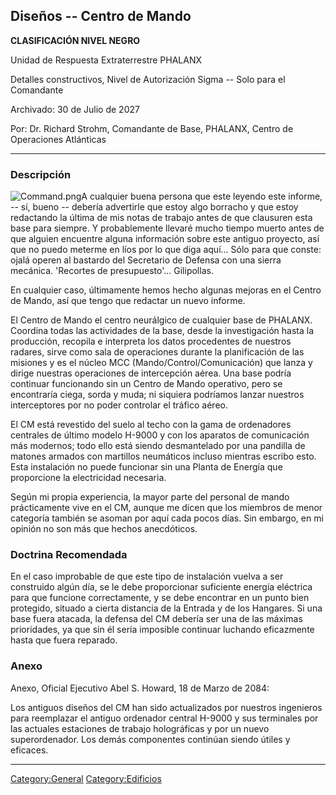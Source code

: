 ## Diseños -- Centro de Mando

**CLASIFICACIÓN NIVEL NEGRO**

Unidad de Respuesta Extraterrestre PHALANX

Detalles constructivos, Nivel de Autorización Sigma -- Solo para el
Comandante

Archivado: 30 de Julio de 2027

Por: Dr. Richard Strohm, Comandante de Base, PHALANX, Centro de
Operaciones Atlánticas

------------------------------------------------------------------------

### Descripción

![](Command.png "Command.png")A cualquier buena persona que este leyendo
este informe, -- sí, bueno -- debería advertirle que estoy algo borracho
y que estoy redactando la última de mis notas de trabajo antes de que
clausuren esta base para siempre. Y probablemente llevaré mucho tiempo
muerto antes de que alguien encuentre alguna información sobre este
antiguo proyecto, así que no puedo meterme en líos por lo que diga
aquí... Sólo para que conste: ojalá operen al bastardo del Secretario de
Defensa con una sierra mecánica. 'Recortes de presupuesto'...
Gilipollas.

En cualquier caso, últimamente hemos hecho algunas mejoras en el Centro
de Mando, así que tengo que redactar un nuevo informe.

El Centro de Mando el centro neurálgico de cualquier base de PHALANX.
Coordina todas las actividades de la base, desde la investigación hasta
la producción, recopila e interpreta los datos procedentes de nuestros
radares, sirve como sala de operaciones durante la planificación de las
misiones y es el núcleo MCC (Mando/Control/Comunicación) que lanza y
dirige nuestras operaciones de intercepción aérea. Una base podría
continuar funcionando sin un Centro de Mando operativo, pero se
encontraría ciega, sorda y muda; ni siquiera podríamos lanzar nuestros
interceptores por no poder controlar el tráfico aéreo.

El CM está revestido del suelo al techo con la gama de ordenadores
centrales de último modelo H-9000 y con los aparatos de comunicación más
modernos; todo ello está siendo desmantelado por una pandilla de matones
armados con martillos neumáticos incluso mientras escribo esto. Esta
instalación no puede funcionar sin una Planta de Energía que proporcione
la electricidad necesaria.

Según mi propia experiencia, la mayor parte del personal de mando
prácticamente vive en el CM, aunque me dicen que los miembros de menor
categoría también se asoman por aquí cada pocos días. Sin embargo, en mi
opinión no son más que hechos anecdóticos.

### Doctrina Recomendada

En el caso improbable de que este tipo de instalación vuelva a ser
construido algún día, se le debe proporcionar suficiente energía
eléctrica para que funcione correctamente, y se debe encontrar en un
punto bien protegido, situado a cierta distancia de la Entrada y de los
Hangares. Si una base fuera atacada, la defensa del CM debería ser una
de las máximas prioridades, ya que sin él sería imposible continuar
luchando eficazmente hasta que fuera reparado.

### Anexo

Anexo, Oficial Ejecutivo Abel S. Howard, 18 de Marzo de 2084:

Los antiguos diseños del CM han sido actualizados por nuestros
ingenieros para reemplazar el antiguo ordenador central H-9000 y sus
terminales por las actuales estaciones de trabajo holográficas y por un
nuevo superordenador. Los demás componentes continúan siendo útiles y
eficaces.

------------------------------------------------------------------------

[Category:General](Category:General "wikilink")
[Category:Edificios](Category:Edificios "wikilink")